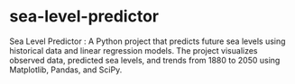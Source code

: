 # sea-level-predictor
Sea Level Predictor : A Python project that predicts future sea levels using historical data and linear regression models. The project visualizes observed data, predicted sea levels, and trends from 1880 to 2050 using Matplotlib, Pandas, and SciPy.
